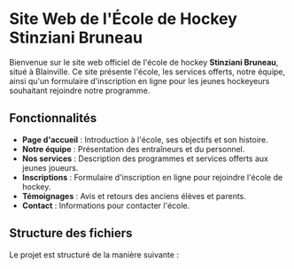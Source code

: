 # Site Web de l'École de Hockey Stinziani Bruneau

Bienvenue sur le site web officiel de l'école de hockey **Stinziani Bruneau**, situé à Blainville. Ce site présente l'école, les services offerts, notre équipe, ainsi qu'un formulaire d'inscription en ligne pour les jeunes hockeyeurs souhaitant rejoindre notre programme.

## Fonctionnalités

- **Page d'accueil** : Introduction à l'école, ses objectifs et son histoire.
- **Notre équipe** : Présentation des entraîneurs et du personnel.
- **Nos services** : Description des programmes et services offerts aux jeunes joueurs.
- **Inscriptions** : Formulaire d'inscription en ligne pour rejoindre l'école de hockey.
- **Témoignages** : Avis et retours des anciens élèves et parents.
- **Contact** : Informations pour contacter l'école.

## Structure des fichiers

Le projet est structuré de la manière suivante :
